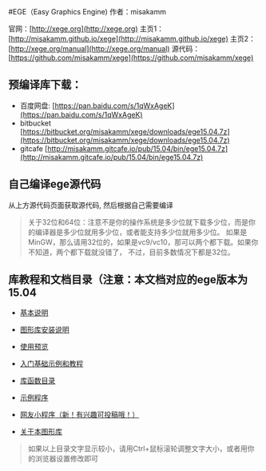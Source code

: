 #EGE（Easy Graphics Engine)
作者：misakamm

官网：[http://xege.org](http://xege.org)
主页1：[http://misakamm.github.io/xege](http://misakamm.github.io/xege)
主页2：[http://xege.org/manual](http://xege.org/manual)
源代码：[https://github.com/misakamm/xege](https://github.com/misakamm/xege)

## 预编译库下载：
* 百度网盘: [https://pan.baidu.com/s/1qWxAgeK](https://pan.baidu.com/s/1qWxAgeK)
* bitbucket [https://bitbucket.org/misakamm/xege/downloads/ege15.04.7z](https://bitbucket.org/misakamm/xege/downloads/ege15.04.7z)
* gitcafe [http://misakamm.gitcafe.io/pub/15.04/bin/ege15.04.7z](http://misakamm.gitcafe.io/pub/15.04/bin/ege15.04.7z)

## 自己编译ege源代码

从上方源代码页面获取源代码, 然后根据自己需要编译

>关于32位和64位：注意不是你的操作系统是多少位就下载多少位，而是你的编译器是多少位就用多少位，或者能支持多少位就用多少位。
>如果是MinGW，那么请用32位的，如果是vc9/vc10，那可以两个都下载。如果你不知道，两个都下载就没错了，
不过，目前多数情况下都是32位。

## 库教程和文档目录（注意：本文档对应的ege版本为15.04

* [基本说明](http://xege.org/manual/intro/index.htm)

* [图形库安装说明](http://xege.org/manual/setup/index.htm)

* [使用预览](http://xege.org/manual/preview/index.htm)

* [入门基础示例和教程](http://xege.org/manual/tutorial/index.htm)

* [库函数目录](http://xege.org/manual/api/index.htm)

* [示例程序](http://xege.org/manual/demo/index.htm)

* [网友小程序（新！有兴趣可投稿哦！）](http://xege.org/manual/netfriendsdemo/index.htm)

* [关于本图形库](http://xege.org/manual/about/index.htm)

> 如果以上目录文字显示较小，请用Ctrl+鼠标滚轮调整文字大小，或者用你的浏览器设置修改即可
